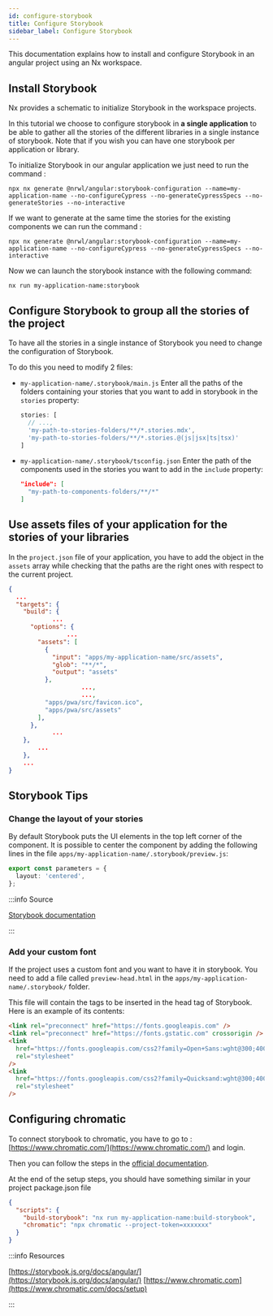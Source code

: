 ```yaml
---
id: configure-storybook
title: Configure Storybook
sidebar_label: Configure Storybook
---
```


This documentation explains how to install and configure Storybook in an angular project using an Nx workspace.

## Install Storybook

Nx provides a schematic to initialize Storybook in the workspace projects.

In this tutorial we choose to configure storybook in **a single application** to be able to gather all the stories of the different libraries in a single instance of storybook. Note that if you wish you can have one storybook per application or library.

To initialize Storybook in our angular application we just need to run the command :

```shell
npx nx generate @nrwl/angular:storybook-configuration --name=my-application-name --no-configureCypress --no-generateCypressSpecs --no-generateStories --no-interactive
```

If we want to generate at the same time the stories for the existing components we can run the command :

```shell
npx nx generate @nrwl/angular:storybook-configuration --name=my-application-name --no-configureCypress --no-generateCypressSpecs --no-interactive
```

Now we can launch the storybook instance with the following command:

```shell
nx run my-application-name:storybook
```

## Configure Storybook to group all the stories of the project

To have all the stories in a single instance of Storybook you need to change the configuration of Storybook.

To do this you need to modify 2 files:

- `my-application-name/.storybook/main.js`
  Enter all the paths of the folders containing your stories that you want to add in storybook in the `stories` property:
  ```javascript
  stories: [
    // ...,
    'my-path-to-stories-folders/**/*.stories.mdx',
    'my-path-to-stories-folders/**/*.stories.@(js|jsx|ts|tsx)'
  ]
  ```

- `my-application-name/.storybook/tsconfig.json`
  Enter the path of the components used in the stories you want to add in the `include` property:
  ```json
  "include": [
    "my-path-to-components-folders/**/*"
  ]
  ```

## Use assets files of your application for the stories of your libraries

In the `project.json` file of your application, you have to add the object in the `assets` array while checking that the paths are the right ones with respect to the current project.

```json
{
  ...
  "targets": {
    "build": {
			...
      "options": {
				...
        "assets": [
          {
            "input": "apps/my-application-name/src/assets",
            "glob": "**/*",
            "output": "assets"
          },
					...,
					...,
          "apps/pwa/src/favicon.ico",
          "apps/pwa/src/assets"
        ],
      },
			...
    },
		...
	},
	...
}
```

## Storybook Tips

### Change the layout of your stories

By default Storybook puts the UI elements in the top left corner of the component. It is possible to center the component by adding the following lines in the file `apps/my-application-name/.storybook/preview.js`:

```typescript
export const parameters = {
  layout: 'centered',
};
```

:::info Source

[Storybook documentation](https://storybook.js.org/docs/angular/configure/story-layout#gatsby-focus-wrapper)

:::

### Add your custom font

If the project uses a custom font and you want to have it in storybook. You need to add a file called `preview-head.html` in the `apps/my-application-name/.storybook/` folder.

This file will contain the tags to be inserted in the head tag of Storybook. Here is an example of its contents:

```html
<link rel="preconnect" href="https://fonts.googleapis.com" />
<link rel="preconnect" href="https://fonts.gstatic.com" crossorigin />
<link
  href="https://fonts.googleapis.com/css2?family=Open+Sans:wght@300;400;700&display=swap"
  rel="stylesheet"
/>
<link
  href="https://fonts.googleapis.com/css2?family=Quicksand:wght@300;400;500;600;700&display=swap"
  rel="stylesheet"
/>
```

## Configuring chromatic

To connect storybook to chromatic, you have to go to : [https://www.chromatic.com/](https://www.chromatic.com/) and login.

Then you can follow the steps in the [official documentation](https://www.chromatic.com/docs/setup).

At the end of the setup steps, you should have something similar in your project package.json file

```json
{
  "scripts": {
    "build-storybook": "nx run my-application-name:build-storybook",
    "chromatic": "npx chromatic --project-token=xxxxxxx"
  }
}
```

:::info Resources

[https://storybook.js.org/docs/angular/](https://storybook.js.org/docs/angular/)
[https://www.chromatic.com](https://www.chromatic.com/docs/setup)

:::
